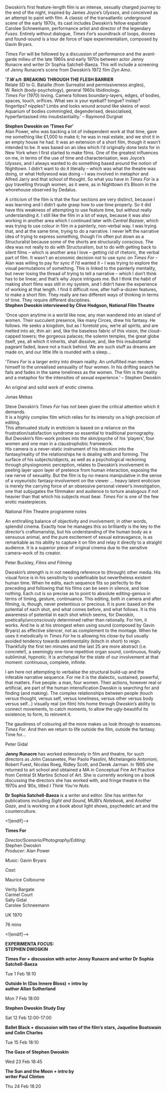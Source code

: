 

Dwoskin’s first feature-length film is an intense, sexually charged journey to the end of the night, inspired by James Joyce’s _Ulysses_, and conceived as an attempt to paint with film. A classic of the transatlantic underground scene of the early 1970s, its cast includes Dwoskin’s fellow expatriate Carolee Schneemann, performance artist and director of the legendary _Fuses_. Entirely without dialogue, _Times For_’s soundtrack of loops, drones and found-sound is a tour de force of tape experimentalism, composed by Gavin Bryars.

_Times For_ will be followed by a discussion of performance and the avant-garde milieu of the late 1960s and early 1970s between actor Jenny Runacre and writer Dr Sophia Satchell-Baeza. This will include a screening of Jenny Runacre’s scene from Dwoskin’s 1972 film _Dyn Amo_.

‘**7._W s/t_: BREAKING THROUGH THE FLESH BARRIER**  
Relate SD to G. Bataille (from Surrealist and permissiveness angles),  
W. Reich (body-psychology), general 1960s libidinology.  
_Times For_ (1970) loving. Camera follows boundary-layers, edges, of bodies, spaces, touch, orifices. What sex is your eyeball? tongue? instep? fingertips? nipples? Limbs and looks wound around like skeins of wool. Aquarium of bodies commingled, degenderised, desocialised, hyperfantasised into insubstantiality.’ – Raymond Durgnat

**Stephen Dwoskin on ‘Times For’**  
Alan Power, who was backing a lot of independent work at that time, gave me something like £1,000 to make it; he was in real estate, and we shot it in an empty house he had.  It was an extension of a short film, though it wasn’t intended to be. It was based on an idea which I’d originally done tests for in New York when I first started to make films.  One of the greatest influences on me, in terms of the use of time and characterisation, was Joyce’s _Ulysses_, and I always wanted to do something based around the notion of Nighttown. I didn’t want to do it literally – which was what the theatre was doing, or what Hollywood was doing – I was involved in metaphor and Alfred Jarry and that school of thought. So what you have in _Times For_ is a guy travelling through women, as it were, as in Nighttown it’s Bloom in the whorehouse observed by Dedalus.

A criticism of the film is that the four sections are very distinct, because I was learning and I didn’t quite grasp how to use time properly. So it did have this weakness of attempting to use feature time, but without really understanding it. I still like the film in a lot of ways, because it was also working in another area which I continued later with _Central Bazaar_, which was trying to use colour in film in a painterly, non-verbal way. I was trying that, and at the same time, trying to do a narrative. I never left the narrative idea of trying to express something, though I’m often put down as a Structuralist because some of the shorts are structurally conscious. The idea was not really to do with Structuralism, but to do with getting back to silent films – which is another area I love – getting rid of rhetoric, the verbal part of film. It wasn’t an economic decision not to use sync on _Times For_ – Alan was willing to pay for sync if I’d wanted it – I was trying to explore the visual permutations of something. This is linked to the painterly mentality, but never losing the thread of trying to tell a narrative – which I don’t think has to be linear, and that’s why Joyce intrigues me. But I think the habit of making short films was still in my system, and I didn’t have the experience of working at that length. I find it difficult now, after half-a-dozen features, to make a short film. They really are two different ways of thinking in terms of time.  They require different disciplines.  
**Stephen Dwoskin interviewed by Clive Hodgson, National Film Theatre**

‘Once upon anytime in a world like now, any man wandered into an island of women. Their succulent presence, like many Circes, drew his fantasy. He follows. He seeks a kingdom, but as I foretold you, we’re all spirits, and are melted into air, thin air: and, like the baseless fabric of this vision, the cloud-capped towers; the gorgeous palaces; the solemn temples, the great globe itself, yea, all which it inherits, shall dissolve, and, like this insubstantial pageant faded, leave not a track behind. We are such stuff as dreams are made on, and our little life is rounded with a sleep…

‘_Times For_ is a larger entry into dream reality. An unfulfilled man renders himself to the unrealised sensuality of four women. In his drifting search he fails and fades in the same loneliness as the women. The film is the reality and a metaphor for the intensities of sexual experience.’ – Stephen Dwoskin

An original and solid work of erotic cinema.

Jonas Mekas

Steve Dwoskin’s _Times For_ has not been given the critical attention which it demands.  
It is a highly complex film which relies for its intensity on a high precision of editing.  
This attenuated study in eroticism is based on a reliance on the frustration/satisfaction syndrome so essential to traditional pornography. But Dwoskin’s film-work probes into the skin/psyche of his ‘players’, four women and one man in a claustrophobic framework.  
His camera is a never-static instrument of his intrusion into the fantasy/reality of the relationships he is dealing with and forming. The surface of his subjects/objects, as well as a psychological reckoning through physiognomic perception, relates to Dwoskin’s involvement in peeling layer upon layer of pretence from human interaction, exposing the raw nerve of sexuality. But the film is by no means manipulative in the sense of a voyeuristic fantasy-involvement on the viewer … heavy latent eroticism is merely the carrying force of an obsessive personal viewer’s investigation, one that subjugates the filmmaker and audience to torture analogous if not heavier than that which his subjects must bear. _Times For_ is one of the few erotic masterpieces.

National Film Theatre programme notes

An enthralling balance of objectivity and involvement; in other words, splendid cinema. Exactly how he manages this so brilliantly is the key to the director’s craftsmanship, but his understanding of the human body as a sensuous animal, and the pure excitement of sexual extravagance, is as remarkable as his ability to capture it on film and relay it directly to a straight audience. It is a superior piece of original cinema due to the sensitive camera-work of its creator.

Peter Buckley, _Films and Filming_

Dwoskin’s strength is in not needing reference to (through) other media. His visual force is in his sensitivity to undefinable but nevertheless existent human time. When he edits, each sequence fits so perfectly to the preceding and following that his films can be seen in silence, and lose nothing. Each cut is so precise as to point to absolute editing-genius in terms of timing, gesture, continuance. This editing, both in camera and after filming, is, though, never pretentious or precious. It is pure: based on the potential of each shot, and what comes before, and what follows. It is this awareness of potential in each shot which seems, for Dwoskin, poetically/unconsciously determined rather than rationally. For him, it works. And he is at his strongest when using sound (composed by Gavin Bryars) as effective silencer, not as complement to the montage. When he uses it melodically in _Times For_ he is allowing his close-by but usually avoided tendency towards sentimentality (kitsch in short) to reign. Thankfully the first ten minutes and the last 25 are more abstract (i.e. concrete!), a seemingly one-tone repetitive organ sound, continuous, finally subliminal, hypnotic. It is archetypal for the state of our involvement at that moment: continuous, complete, infinite.

I am here not attempting to verbalise the structural build-up and the inferable narrative sequence. For me it is the dialectic, sustained, powerful, that matters. Five people: a man, four women. Their actions, however real or artificial, are part of the human intensification Dwoskin is searching for and finding (and making). The complex relationships between people (touch versus thought, versus self, versus loneliness, versus other versus body versus self…) visually real (on film) hits home through Dwoskin’s ability to connect movements, to catch moments, to allow the ugly-beautiful its existence; to form, to reinvent it.

The gaudiness of colouring all the more makes us look through to essences. _Times For_. And then we return to life outside the film, outside the fantasy. Time for…

Peter Gidal

**Jenny Runacre** has worked extensively in film and theatre, for such directors as John Cassavetes, Pier Paolo Pasolini, Michelangelo Antonioni, Robert Fuest, Nicolas Roeg, Ridley Scott, and Derek Jarman. In 1995 she returned to art school and obtained a MA in Conceptual Fine Art Practice from Central St Martins School of Art. She is currently working on a book discussing the directors she has worked with, and fringe theatre in the 1970s and ’80s, titled _I Think You’re Nuts_.

**Dr Sophia Satchell-Baeza** is a writer and editor. She has written for publications including _Sight and Sound,_ MUBI’s _Notebook,_ and _Another Gaze_, and is working on a book about light shows, psychedelic art and the counterculture.

<![endif]-->

**Times For**

_Director/Scenario/Photography/Editing_:  
Stephen Dwoskin  
_Producer_: Alan Power

_Music:_ Gavin Bryars

_Cast:_

Maurice Colbourne

Verity Bargate  
Carmel Court  
Sally Gidal  
Carolee Schneemann

UK 1970

76 mins

<![endif]-->

**EXPERIMENTA FOCUS:  
STEPHEN DWOSKIN**

**Times For + discussion with actor Jenny Runacre and writer Dr Sophia Satchell-Baeza**

Tue 1 Feb 18:10

**Outside In (Das Innere Bloss)** **+ intro by  
author Allan Sutherland**

Mon 7 Feb 18:00

**Stephen Dwoskin Study Day**

Sat 12 Feb 12:00-17:00

**Ballet Black + discussion with two of the film’s stars, Jaqueline Boatswain and Colin Charles**

Tue 15 Feb 18:10

**The Gaze of Stephen Dwoskin**

Wed 23 Feb 18:45

**The Sun and the Moon + intro by  
writer Paul Clinton**

Thu 24 Feb 18:20
<!--stackedit_data:
eyJoaXN0b3J5IjpbNzAxOTEwMTg0XX0=
-->